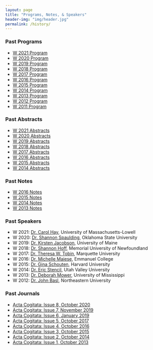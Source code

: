 ```yaml
---
layout: page
title: "Programs, Notes, & Speakers"
header-img: "img/header.jpg"
permalink: /history/
---
```


<div class="container">
  <div class="row">
    <div class="col-md-4 col-sm-6 col-xs-12">
      <div class="post-list-box">
        <h3 class="post-list-header">Past Programs</h3>
        <ul class="post-list">
          <li class="text-small"><a href="{{ site.baseurl }}/docs/2021-program.pdf">W 2021 Program</a></li>
	  <li class="text-small"><a href="{{ site.baseurl }}/docs/2020-program.pdf">W 2020 Program</a></li>
	  <li class="text-small"><a href="{{ site.baseurl }}/docs/2019-program.pdf">W 2019 Program</a></li>
          <li class="text-small"><a href="{{ site.baseurl }}/docs/2018-program.pdf">W 2018 Program</a></li>
          <li class="text-small"><a href="{{ site.baseurl }}/docs/2017-program.pdf">W 2017 Program</a></li>
          <li class="text-small"><a href="{{ site.baseurl }}/docs/2016-program.pdf">W 2016 Program</a></li>
          <li class="text-small"><a href="{{ site.baseurl }}/docs/2015-program.pdf">W 2015 Program</a></li>
          <li class="text-small"><a href="{{ site.baseurl }}/docs/2014-program.pdf">W 2014 Program</a></li>
          <li class="text-small"><a href="{{ site.baseurl }}/docs/2013-program.pdf">W 2013 Program</a></li>
          <li class="text-small"><a href="{{ site.baseurl }}/docs/2012-program.pdf">W 2012 Program</a></li>
          <li class="text-small"><a href="{{ site.baseurl }}/docs/2011-program.pdf">W 2011 Program</a></li>
        </ul>
      </div>
    </div>
    <div class="col-md-4 col-sm-6 col-xs-12">
      <div class="post-list-box">
        <h3 class="post-list-header">Past Abstracts</h3>
        <ul class="post-list">
	  <li class="text-small"><a href="{{ site.baseurl }}/docs/2021-abstracts.pdf">W 2021 Abstracts</a></li>
          <li class="text-small"><a href="{{ site.baseurl }}/docs/2020-abstracts.pdf">W 2020 Abstracts</a></li>
          <li class="text-small"><a href="{{ site.baseurl }}/docs/2019-abstracts.pdf">W 2019 Abstracts</a></li>
          <li class="text-small"><a href="{{ site.baseurl }}/docs/2018-abstracts.pdf">W 2018 Abstracts</a></li>
          <li class="text-small"><a href="{{ site.baseurl }}/docs/2017-abstracts.pdf">W 2017 Abstracts</a></li>
          <li class="text-small"><a href="{{ site.baseurl }}/docs/2016-abstracts.pdf">W 2016 Abstracts</a></li>
          <li class="text-small"><a href="{{ site.baseurl }}/docs/2015-abstracts.pdf">W 2015 Abstracts</a></li>
          <li class="text-small"><a href="{{ site.baseurl }}/docs/2014-abstracts.pdf">W 2014 Abstracts</a></li>
        </ul>
      </div>
    </div>
    <div class="col-md-4 col-sm-6 col-xs-12">
      <div class="post-list-box">
        <h3 class="post-list-header">Past Notes</h3>
        <ul class="post-list">
          <li class="text-small"><a href="{{ site.baseurl }}/docs/2016-notes.pdf">W 2016 Notes</a></li>
          <li class="text-small"><a href="{{ site.baseurl }}/docs/2015-notes.pdf">W 2015 Notes</a></li>
          <li class="text-small"><a href="{{ site.baseurl }}/docs/2014-notes.pdf">W 2014 Notes</a></li>
          <li class="text-small"><a href="{{ site.baseurl }}/docs/2013-notes.pdf">W 2013 Notes</a></li>
        </ul>
      </div>
    </div>
  </div>
  <div class="row">
    <div class="col-sm-6 col-xs-12">
      <div class="post-list-box">
        <h3 class="post-list-header">Past Speakers</h3>
        <ul class="post-list">
          <li class="text-small">W 2021: <a href="https://www.carolhay.org/">Dr. Carol Hay</a>, University of Massachusetts-Lowell</li>
	  <li class="text-small">W 2020: <a href="https://www.shannonspaulding.com/">Dr. Shannon Spaulding</a>, Oklahoma State University</li>
          <li class="text-small">W 2019: <a href="https://umaine.edu/philosophy/people/kirsten-johnson/">Dr. Kirsten Jacobson</a>, University of Maine</li>
          <li class="text-small">W 2018: <a href="https://www.mun.ca/philosophy/faculty/hoff.php">Dr. Shannon Hoff</a>, Memorial University of Newfoundland</li>
          <li class="text-small">W 2017: <a href="http://www.marquette.edu/phil/faculty_tobin.shtml">Dr. Theresa W. Tobin</a>, Marquette University</li>
          <li class="text-small">W 2016: <a href="http://www.emmanuel.edu/academics/our-faculty/michelle-maiese.html">Dr. Michelle Maiese</a>, Emmanuel College</li>
          <li class="text-small">W 2015: <a href="http://www.ginaschouten.com/">Dr. Gina Schouten</a>, Harvard University</li>
          <li class="text-small">W 2014: <a href="https://ericstencil.wordpress.com/">Dr. Eric Stencil</a>, Utah Valley University</li>
          <li class="text-small">W 2013: <a href="http://philosophy.olemiss.edu/deborah-mower/">Dr. Deborah Mower</a>, University of Mississippi</li>
          <li class="text-small">W 2012: <a href="https://www.northeastern.edu/cssh/faculty/john-basl">Dr. John Basl</a>, Northeastern University</li>
        </ul>
      </div>
    </div>
    <div class="col-sm-6 col-xs-12">
      <div class="post-list-box">
        <h3 class="post-list-header">Past Journals</h3>
        <ul class="post-list">
	  <li class="text-small"><a href="https://commons.emich.edu/ac/vol8/iss1/">Acta Cogitata: Issue 8, October 2020</a></li>
	  <li class="text-small"><a href="https://commons.emich.edu/ac/vol7/iss1/">Acta Cogitata: Issue 7, November 2019</a></li>
          <li class="text-small"><a href="https://commons.emich.edu/ac/vol6/iss1/">Acta Cogitata: Issue 6, January 2019</a></li>
          <li class="text-small"><a href="https://commons.emich.edu/ac/vol5/iss1/">Acta Cogitata: Issue 5, October 2017</a></li>
          <li class="text-small"><a href="{{ site.baseurl }}/docs/2016-journal.pdf">Acta Cogitata: Issue 4, October 2016</a></li>
          <li class="text-small"><a href="{{ site.baseurl }}/docs/2015-journal.pdf">Acta Cogitata: Issue 3, October 2015</a></li>
          <li class="text-small"><a href="{{ site.baseurl }}/docs/2014-journal.pdf">Acta Cogitata: Issue 2, October 2014</a></li>
          <li class="text-small"><a href="{{ site.baseurl }}/docs/2013-journal.pdf">Acta Cogitata: Issue 1, October 2013</a></li>
        </ul>
      </div>
    </div>
  </div>
</div>
